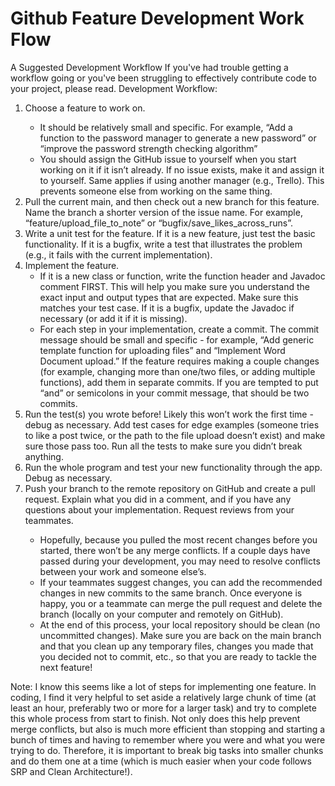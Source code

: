 # Github Feature Development Work Flow

A Suggested Development Workflow
If you've had trouble getting a workflow going or you've been struggling to effectively contribute code to your project, please read.
Development Workflow:
<ol>
<li>Choose a feature to work on.</li>
<ul>
<li>It should be relatively small and specific. For example, “Add a function to the password manager to generate a new password” or “improve the password strength checking algorithm”</li>
<li>You should assign the GitHub issue to yourself when you start working on it if it isn’t already. If no issue exists, make it and assign it to yourself. Same applies if using another manager (e.g., Trello). This prevents someone else from working on the same thing.</li>
</ul>
<li>Pull the current main, and then check out a new branch for this feature. Name the branch a shorter version of the issue name. For example, “feature/upload_file_to_note” or “bugfix/save_likes_across_runs”. 
<li>Write a unit test for the feature. If it is a new feature, just test the basic functionality. If it is a bugfix, write a test that illustrates the problem (e.g., it fails with the current implementation).
<li>Implement the feature.
<ul>
<li>If it is a new class or function, write the function header and Javadoc comment FIRST. This will help you make sure you understand the exact input and output types that are expected. Make sure this matches your test case. If it is a bugfix, update the Javadoc if necessary (or add it if it is missing).</li>
<li>For each step in your implementation, create a commit. The commit message should be small and specific - for example, “Add generic template function for uploading files” and “Implement Word Document upload.” If the feature requires making a couple changes (for example, changing more than one/two files, or adding multiple functions), add them in separate commits. If you are tempted to put “and” or semicolons in your commit message, that should be two commits.</li>
</ul>
<li>Run the test(s) you wrote before! Likely this won’t work the first time - debug as necessary. Add test cases for edge examples (someone tries to like a post twice, or the path to the file upload doesn’t exist) and make sure those pass too. Run all the tests to make sure you didn’t break anything.</li>
<li>Run the whole program and test your new functionality through the app. Debug as necessary. </li>
<li>Push your branch to the remote repository on GitHub and create a pull request. Explain what you did in a comment, and if you have any questions about your implementation. Request reviews from your teammates.</li>
<ul>
<li>Hopefully, because you pulled the most recent changes before you started, there won’t be any merge conflicts. If a couple days have passed during your development, you may need to resolve conflicts between your work and someone else’s. </li>
<li>If your teammates suggest changes, you can add the recommended changes in new commits to the same branch. Once everyone is happy, you or a teammate can merge the pull request and delete the branch (locally on your computer and remotely on GitHub).</li>
<li>At the end of this process, your local repository should be clean (no uncommitted changes). Make sure you are back on the main branch and that you clean up any temporary files, changes you made that you decided not to commit, etc., so that you are ready to tackle the next feature!</li>
</ul>
</ol>
Note: I know this seems like a lot of steps for implementing one feature. In coding, I find it very helpful to set aside a relatively large chunk of time (at least an hour, preferably two or more for a larger task) and try to complete this whole process from start to finish. Not only does this help prevent merge conflicts, but also is much more efficient than stopping and starting a bunch of times and having to remember where you were and what you were trying to do. Therefore, it is important to break big tasks into smaller chunks and do them one at a time (which is much easier when your code follows SRP and Clean Architecture!).



